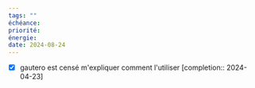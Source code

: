 ```yaml
---
tags: ""
échéance: 
priorité: 
énergie: 
date: 2024-08-24
---
```

- [X] gautero est censé m'expliquer comment l'utiliser  [completion:: 2024-04-23]